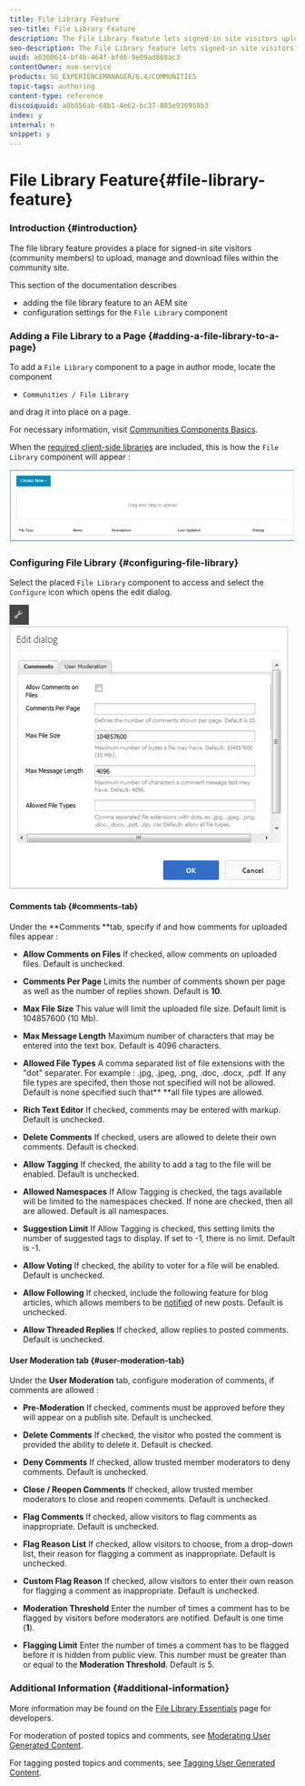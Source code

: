 ```yaml
---
title: File Library Feature
seo-title: File Library Feature
description: The File Library feature lets signed-in site visitors upload, manage, and download files
seo-description: The File Library feature lets signed-in site visitors upload, manage, and download files
uuid: a0300614-bf4b-464f-bfd6-9e09ad868ac3
contentOwner: msm-service
products: SG_EXPERIENCEMANAGER/6.4/COMMUNITIES
topic-tags: authoring
content-type: reference
discoiquuid: a0b556ab-68b1-4e62-bc37-885e936959b3
index: y
internal: n
snippet: y
---
```


# File Library Feature{#file-library-feature}

### Introduction {#introduction}

The file library feature provides a place for signed-in site visitors (community members) to upload, manage and download files within the community site.

This section of the documentation describes

* adding the file library feature to an AEM site
* configuration settings for the `File Library` component

### Adding a File Library to a Page {#adding-a-file-library-to-a-page}

To add a `File Library` component to a page in author mode, locate the component

* `Communities / File Library`

and drag it into place on a page.

For necessary information, visit [Communities Components Basics](../../communities/using/basics.md).

When the [required client-side libraries](../../communities/using/essentials-file-library.md#essentials-for-client-side) are included, this is how the `File Library` component will appear :

![](assets/chlimage_1-443.png)

### Configuring File Library {#configuring-file-library}

Select the placed `File Library` component to access and select the `Configure` icon which opens the edit dialog.

![](assets/chlimage_1-444.png) ![](assets/chlimage_1-445.png)

#### Comments tab {#comments-tab}

Under the **Comments **tab, specify if and how comments for uploaded files appear :

* **Allow Comments on Files** 
  If checked, allow comments on uploaded files. Default is unchecked.

* **Comments Per Page** 
  Limits the number of comments shown per page as well as the number of replies shown. Default is **10**.

* **Max File Size** 
  This value will limit the uploaded file size. Default limit is 104857600 (10 Mb).

* **Max Message Length** 
  Maximum number of characters that may be entered into the text box. Default is 4096 characters.

* **Allowed File Types** 
  A comma separated list of file extensions with the "dot" separater. For example : .jpg, .jpeg, .png, .doc, .docx, .pdf. If any file types are specifed, then those not specified will not be allowed. Default is none specified such that** **all file types are allowed.

* **Rich Text Editor** 
  If checked, comments may be entered with markup. Default is unchecked.

* **Delete Comments** 
  If checked, users are allowed to delete their own comments. Default is checked.

* **Allow Tagging** 
  If checked, the ability to add a tag to the file will be enabled. Default is unchecked.

* **Allowed Namespaces** 
  If Allow Tagging is checked, the tags available will be limited to the namespaces checked. If none are checked, then all are allowed. Default is all namespaces.

* **Suggestion Limit** 
  If Allow Tagging is checked, this setting limits the number of suggested tags to display. If set to -1, there is no limit. Default is -1.

* **Allow Voting** 
  If checked, the ability to voter for a file will be enabled. Default is unchecked.

* **Allow Following** 
  If checked, include the following feature for blog articles, which allows members to be [notified](../../communities/using/notifications.md) of new posts. Default is unchecked.

* **Allow Threaded Replies** 
  If checked, allow replies to posted comments. Default is unchecked.

#### User Moderation tab {#user-moderation-tab}

Under the **User Moderation** tab, configure moderation of comments, if comments are allowed :

* **Pre-Moderation** 
  If checked, comments must be approved before they will appear on a publish site. Default is unchecked.

* **Delete Comments** 
  If checked, the visitor who posted the comment is provided the ability to delete it. Default is checked.

* **Deny Comments** 
  If checked, allow trusted member moderators to deny comments. Default is unchecked.

* **Close / Reopen Comments** 
  If checked, allow trusted member moderators to close and reopen comments. Default is unchecked.

* **Flag Comments** 
  If checked, allow visitors to flag comments as inappropriate. Default is unchecked.

* **Flag Reason List** 
  If checked, allow visitors to choose, from a drop-down list, their reason for flagging a comment as inappropriate. Default is unchecked.

* **Custom Flag Reason** 
  If checked, allow visitors to enter their own reason for flagging a comment as inappropriate. Default is unchecked.

* **Moderation Threshold** 
  Enter the number of times a comment has to be flagged by visitors before moderators are notified. Default is one time (**1**).

* **Flagging Limit** 
  Enter the number of times a comment has to be flagged before it is hidden from public view. This number must be greater than or equal to the **Moderation Threshold**. Default is 5.

### Additional Information {#additional-information}

More information may be found on the [File Library Essentials](../../communities/using/essentials-file-library.md) page for developers.

For moderation of posted topics and comments, see [Moderating User Generated Content](../../communities/using/moderate-ugc.md).

For tagging posted topics and comments, see [Tagging User Generated Content](../../communities/using/tag-ugc.md).
